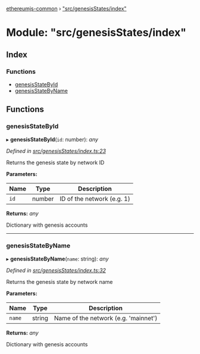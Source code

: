 [ethereumjs-common](../README.md) › ["src/genesisStates/index"](_src_genesisstates_index_.md)

# Module: "src/genesisStates/index"

## Index

### Functions

- [genesisStateById](_src_genesisstates_index_.md#genesisstatebyid)
- [genesisStateByName](_src_genesisstates_index_.md#genesisstatebyname)

## Functions

### genesisStateById

▸ **genesisStateById**(`id`: number): _any_

_Defined in [src/genesisStates/index.ts:23](https://github.com/ethereumjs/ethereumjs-vm/blob/master/packages/common/src/genesisStates/index.ts#L23)_

Returns the genesis state by network ID

**Parameters:**

| Name | Type   | Description                |
| ---- | ------ | -------------------------- |
| `id` | number | ID of the network (e.g. 1) |

**Returns:** _any_

Dictionary with genesis accounts

---

### genesisStateByName

▸ **genesisStateByName**(`name`: string): _any_

_Defined in [src/genesisStates/index.ts:32](https://github.com/ethereumjs/ethereumjs-vm/blob/master/packages/common/src/genesisStates/index.ts#L32)_

Returns the genesis state by network name

**Parameters:**

| Name   | Type   | Description                          |
| ------ | ------ | ------------------------------------ |
| `name` | string | Name of the network (e.g. 'mainnet') |

**Returns:** _any_

Dictionary with genesis accounts
